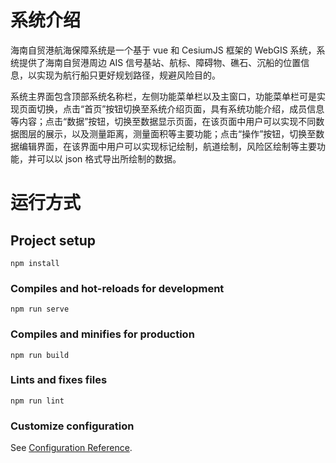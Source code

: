 # 系统介绍

海南自贸港航海保障系统是一个基于 vue 和 CesiumJS 框架的 WebGIS 系统，系统提供了海南自贸港周边 AIS 信号基站、航标、障碍物、礁石、沉船的位置信息，以实现为航行船只更好规划路径，规避风险目的。

系统主界面包含顶部系统名称栏，左侧功能菜单栏以及主窗口，功能菜单栏可是实现页面切换，点击“首页”按钮切换至系统介绍页面，具有系统功能介绍，成员信息等内容；点击“数据”按钮，切换至数据显示页面，在该页面中用户可以实现不同数据图层的展示，以及测量距离，测量面积等主要功能；点击“操作”按钮，切换至数据编辑界面，在该界面中用户可以实现标记绘制，航道绘制，风险区绘制等主要功能，并可以以 json 格式导出所绘制的数据。

# 运行方式

## Project setup

```
npm install
```

### Compiles and hot-reloads for development

```
npm run serve
```

### Compiles and minifies for production

```
npm run build
```

### Lints and fixes files

```
npm run lint
```

### Customize configuration

See [Configuration Reference](https://cli.vuejs.org/config/).
